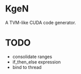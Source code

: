 # KgeN
A TVM-like CUDA code generator.

# TODO
* consolidate ranges
* if_then_else expression
* bind to thread